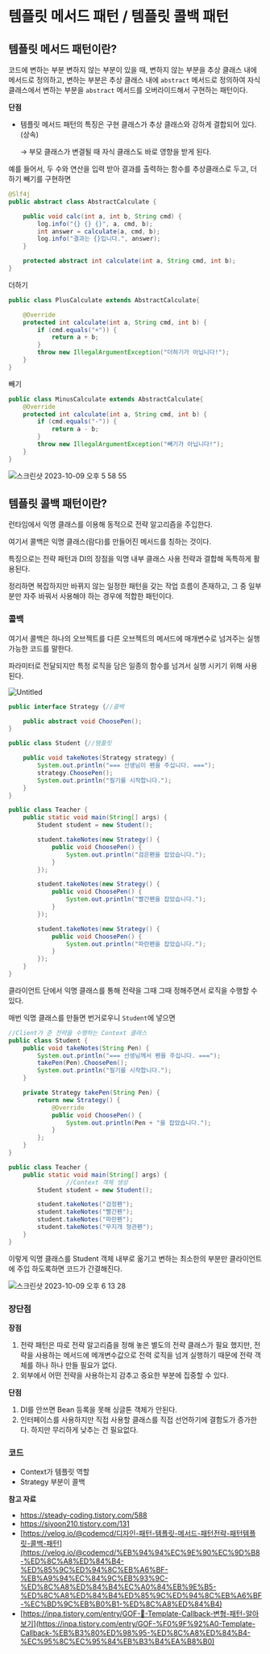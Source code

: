 # 템플릿 메서드 패턴 / 템플릿 콜백 패턴

## 템플릿 메서드 패턴이란?

코드에 변하는 부분 변하지 않는 부분이 있을 때, 변하지 않는 부분을 추상 클래스 내에 메서드로 정의하고, 변하는 부분은 추상 클래스 내에 `abstract` 메서드로 정의하여 자식 클래스에서 변하는 부분을 `abstract` 메서드를 오버라이드해서 구현하는 패턴이다.

**단점**

- 템플릿 메서드 패턴의 특징은 구현 클래스가 추상 클래스와 강하게 결합되어 있다.(상속)
    
    → 부모 클래스가 변결될 때 자식 클래스도 바로 영향을 받게 된다.
    

예를 들어서, 두 수와 연산을 입력 받아 결과를 출력하는 함수를 추상클래스로 두고, 더하기 빼기를 구현하면

```java
@Slf4j
public abstract class AbstractCalculate {

    public void calc(int a, int b, String cmd) {
        log.info("{} {} {}", a, cmd, b);
        int answer = calculate(a, cmd, b);
        log.info("결과는 {}입니다.", answer);
    }

    protected abstract int calculate(int a, String cmd, int b);
}
```

더하기

```java
public class PlusCalculate extends AbstractCalculate{

    @Override
    protected int calculate(int a, String cmd, int b) {
        if (cmd.equals("+")) {
            return a + b;
        }
        throw new IllegalArgumentException("더하기가 아닙니다!");
    }
}
```

빼기

```java
public class MinusCalculate extends AbstractCalculate{
    @Override
    protected int calculate(int a, String cmd, int b) {
        if (cmd.equals("-")) {
            return a - b;
        }
        throw new IllegalArgumentException("빼기가 아닙니다!");
    }
}
```

![스크린샷 2023-10-09 오후 5 58 55](https://github.com/mo2-Study-Group/StudyGroup/assets/112863029/d7546881-d2a0-488f-82ac-c58927e7bb32)


## 템플릿 콜백 패턴이란?

런타임에서 익명 클래스를 이용해 동적으로 전략 알고리즘을 주입한다.

여기서 콜백은 익명 클래스(람다)를 만들어진 메서드를 칭하는 것이다.

특징으로는 전략 패턴과 DI의 장점을 익명 내부 클래스 사용 전략과 결합해 독특하게 활용된다.

정리하면 복잡하지만 바뀌지 않는 일정한 패턴을 갖는 작업 흐름이 존재하고, 그 중 일부분만 자주 바꿔서 사용해야 하는 경우에 적합한 패턴이다.

### 콜백

여기서 콜백은 하나의 오브젝트를 다른 오브젝트의 메서드에 매개변수로 넘겨주는 실행 가능한 코드를 말한다.

파라미터로 전달되지만 특정 로직을 담은 일종의 함수를 넘겨서 실행 시키기 위해 사용된다.

![Untitled](https://github.com/mo2-Study-Group/StudyGroup/assets/112863029/7f4e58ac-c912-4376-9503-075ebb2d3859)

```java
public interface Strategy {//콜백

    public abstract void ChoosePen();
}

public class Student {//템플릿

    public void takeNotes(Strategy strategy) {
        System.out.println("=== 선생님이 펜을 주십니다. ===");
        strategy.ChoosePen();
        System.out.println("필기를 시작합니다.");
    }
}

public class Teacher {
    public static void main(String[] args) {
        Student student = new Student();

        student.takeNotes(new Strategy() {
            public void ChoosePen() {
                System.out.println("검은펜을 잡았습니다.");
            }
        });

        student.takeNotes(new Strategy() {
            public void ChoosePen() {
                System.out.println("빨간펜을 잡았습니다.");
            }
        });

        student.takeNotes(new Strategy() {
            public void ChoosePen() {
                System.out.println("파란펜을 잡았습니다.");
            }
        });
    }
}
```

클라이언트 단에서 익명 클래스를 통해 전략을 그때 그때 정해주면서 로직을 수행할 수 있다.

매번 익명 클래스를 만들면 번거로우니 `Student`에 넣으면

```java
//Client가 준 전략을 수행하는 Context 클래스
public class Student {
    public void takeNotes(String Pen) {
        System.out.println("=== 선생님께서 펜을 주십니다. ===");
        takePen(Pen).ChoosePen();
        System.out.println("필기를 시작합니다.");
    }

    private Strategy takePen(String Pen) {
        return new Strategy() {
            @Override
            public void ChoosePen() {
                System.out.println(Pen + "을 잡았습니다.");
            }
        };
    }
}

public class Teacher {
    public static void main(String[] args) {
				//Context 객체 생성
        Student student = new Student();

        student.takeNotes("검정펜");
        student.takeNotes("빨간펜");
        student.takeNotes("파란펜");
        student.takeNotes("무지개 형관펜");
    }
}
```

이렇게 익명 클래스를 Student 객체 내부로 옮기고 변하는 최소한의 부분만 클라이언트에 주입 하도록하면 코드가 간결해진다.

![스크린샷 2023-10-09 오후 6 13 28](https://github.com/mo2-Study-Group/StudyGroup/assets/112863029/cc52bd34-ac82-4555-8f7e-abd9c7f3c087)

### 장단점

**장점**

1. 전략 패턴은 따로 전략 알고리즘을 정해 놓은 별도의 전략 클래스가 필요 했지만, 전략을 사용하는 메서드에 메개변수값으로 전력 로직을 넘겨 실행하기 때문에 전략 객체를 하나 하나 만들 필요가 없다. 
2. 외부에서 어떤 전략을 사용하는지 감추고 중요한 부분에 집중할 수 있다.

**단점**

1. DI를 안쓰면 Bean 등록을 못해 싱글톤 객체가 안된다.
2. 인터페이스를 사용하지만 직접 사용할 클래스를 직접 선언하기에 결함도가 증가한다. 하지만 무리하게 낮추는 건 필요없다.

### 코드

- Context가 템플릿 역할
- Strategy 부분이 콜백

**참고 자료**

- <https://steady-coding.tistory.com/588>
- <https://siyoon210.tistory.com/131>
- [https://velog.io/@codemcd/디자인-패턴-템플릿-메서드-패턴전략-패턴템플릿-콜백-패턴](https://velog.io/@codemcd/%EB%94%94%EC%9E%90%EC%9D%B8-%ED%8C%A8%ED%84%B4-%ED%85%9C%ED%94%8C%EB%A6%BF-%EB%A9%94%EC%84%9C%EB%93%9C-%ED%8C%A8%ED%84%B4%EC%A0%84%EB%9E%B5-%ED%8C%A8%ED%84%B4%ED%85%9C%ED%94%8C%EB%A6%BF-%EC%BD%9C%EB%B0%B1-%ED%8C%A8%ED%84%B4)
- [https://inpa.tistory.com/entry/GOF-💠-Template-Callback-변형-패턴-알아보기](https://inpa.tistory.com/entry/GOF-%F0%9F%92%A0-Template-Callback-%EB%B3%80%ED%98%95-%ED%8C%A8%ED%84%B4-%EC%95%8C%EC%95%84%EB%B3%B4%EA%B8%B0)
